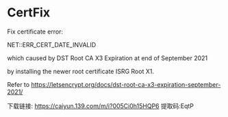 # CertFix
Fix certificate error:

  NET::ERR_CERT_DATE_INVALID
  
which caused by DST Root CA X3 Expiration at end of September 2021 

by installing the newer root certificate ISRG Root X1.

Refer to https://letsencrypt.org/docs/dst-root-ca-x3-expiration-september-2021/

下载链接: https://caiyun.139.com/m/i?005Ci0h15HQP6  提取码:EqtP
